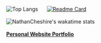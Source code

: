 ![Top Langs](https://github-readme-stats.vercel.app/api/top-langs/?username=nathancheshire&layout=compact&theme=radical)
&nbsp;&nbsp;&nbsp;&nbsp;
[![Readme Card](https://github-readme-stats.vercel.app/api/pin/?username=nathancheshire&repo=cyder&theme=radical)](https://github.com/nathancheshire/cyder)
<br/><br/>
![NathanCheshire's wakatime stats](https://github-readme-stats.vercel.app/api/wakatime?username=nathancheshire&theme=radical)
<br/><br/>
<b>[Personal Website Portfolio](https://NathanCheshire.com)</b>
